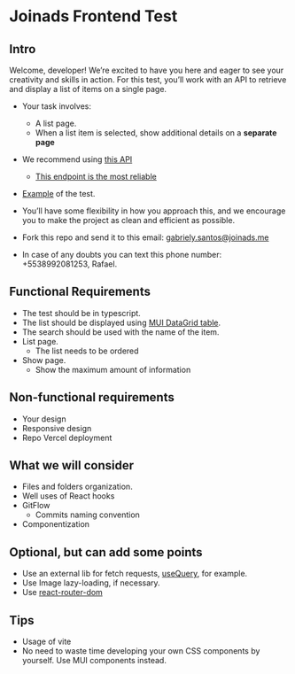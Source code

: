 # Joinads Frontend Test

## Intro
Welcome, developer! We’re excited to have you here and eager to see your creativity and skills in action. For this test, you’ll work with an API to retrieve and display a list of items on a single page.

- Your task involves:
  - A list page.
  - When a list item is selected, show additional details on a **separate page**
- We recommend using [this API](https://www.freepublicapis.com/harry-potter-api)
  - [This endpoint is the most reliable](https://hp-api.onrender.com/api/characters/staff)
- [Example](https://store.refine.dev/) of the test.
- You’ll have some flexibility in how you approach this, and we encourage you to make the project as clean and efficient as possible.

- Fork this repo and send it to this email: gabriely.santos@joinads.me
- In case of any doubts you can text this phone number: +5538992081253, Rafael.

## Functional Requirements
- The test should be in typescript.
- The list should be displayed using [MUI DataGrid table](https://mui.com/x/react-data-grid/).
- The search should be used with the name of the item.
- List page.
  - The list needs to be ordered
- Show page.
  - Show the maximum amount of information

## Non-functional requirements
- Your design
- Responsive design
- Repo Vercel deployment

## What we will consider
- Files and folders organization.
- Well uses of React hooks
- GitFlow
  - Commits naming convention
- Componentization

## Optional, but can add some points
- Use an external lib for fetch requests, [useQuery](https://tanstack.com/query), for example.
- Use Image lazy-loading, if necessary.
- Use [react-router-dom](https://reactrouter.com)

## Tips
- Usage of vite
- No need to waste time developing your own CSS components by yourself. Use MUI components instead.

